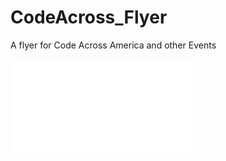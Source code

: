 CodeAcross_Flyer
================

A flyer for Code Across America and other Events

![codeacross flyer pdf](/rduecyg/CodeAcross_Flyer/CodeAcross_flyer.pdf "Code Across Flyer")